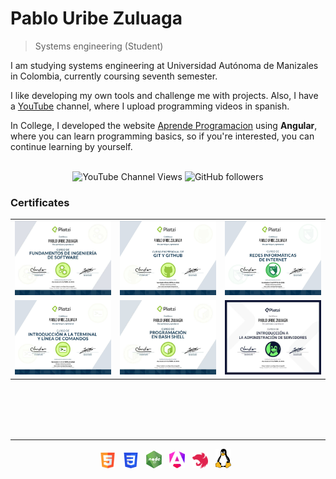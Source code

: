 # Pablo Uribe Zuluaga
>  Systems engineering (Student)

I am studying systems engineering at Universidad Autónoma de Manizales in Colombia, currently coursing seventh semester.

I like developing my own tools and challenge me with projects.
Also, I have a [YouTube](https://www.youtube.com/channel/UC62Vw-ATtv01Pgk2yHvLjdg) channel, where I upload programming videos in spanish.

In College, I developed the website [Aprende Programacion](https://pablouz.github.io/AprendeProgramacion) using <strong>Angular</strong>, where you can learn programming basics, so if you're interested, you can continue learning by yourself.
<br>
<br>

<div align="center">

![YouTube Channel Views](https://img.shields.io/youtube/channel/views/UC62Vw-ATtv01Pgk2yHvLjdg?label=YOUTUBE&style=for-the-badge)&nbsp;![GitHub followers](https://img.shields.io/github/followers/PabloUZ?label=GitHub&style=for-the-badge)

</div>

### Certificates

<table style="width:100%; border:none; gap: 0px;">
  <tr>
    <td style="border:none;"><img src="images/ing-sw.jpg"></td>
    <td style="border:none;"><img src="images/git.jpg"></td>
    <td style="border:none;"><img src="images/redes.jpg"></td>
  </tr>
  <tr>
    <td style="border:none;"><img src="images/terminal.jpg"></td>
    <td style="border:none;"><img src="images/bash-scripting.png"></td>
    <td style="border:none;"><img src="images/intro-servidores.png"></td>
  </tr>
</table>

<br>
<br>
<br>
<br>
<hr>
<div align="center">
    <img src="images/html.png" width="5%" title="HTML">&nbsp;&nbsp;
    <img src="images/css.png" width="5%" title="CSS">&nbsp;&nbsp;
    <img src="images/node.png" width="5%" title="NodeJS">&nbsp;&nbsp;
    <img src="images/angular.png" width="5%" title="Angular">&nbsp;&nbsp;
    <img src="images/nest.png" width="5%" title="NestJS">&nbsp;&nbsp;
    <img src="images/linux.png" width="5%" title="Linux">&nbsp;&nbsp;
</div>
